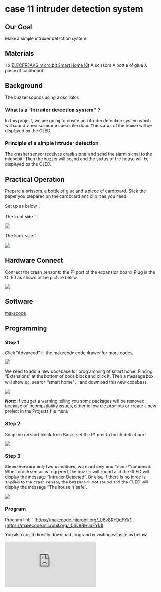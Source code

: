 # case 11 intruder detection system

## Our Goal


 Make a simple intruder detection system.

## Materials


1 x [ELECFREAKS micro:bit Smart Home Kit](https://www.elecfreaks.com/micro-bit-smart-home-kit.html)
 A scissors
 A bottle of glue
 A piece of cardboard

## Background


 The buzzer sounds using a oscillator.


### What is a "intruder detection system" ?

 In this project, we are going to create an intruder detection system which will sound when someone opens the door. The status of the house will be displayed on the OLED.

### Principle of a simple intruder detection

 The crasher sensor receives crash signal and send the alarm signal to the micro:bit. Then the buzzer will sound and the status of the house will be displayed on the OLED.


## Practical Operation


 Prepare a scissors, a bottle of glue and a piece of cardboard.
 Stick the paper you prepared on the cardboard and clip it as you need.



 Set up as below：

The front side：

![](./images/RL8DL2M.png)

The back side：

![](./images/K56Vqzl.jpg)

## Hardware Connect

Connect the crash sensor to the P1 port of the expansion board.
Plug in the OLED as shown in the picture below.

![](./images/MLFMqXq.jpg)

## Software

[makecode](https://makecode.microbit.org/#)


## Programming

### Step 1

 Click "Advanced" in the makecode code drawer for more codes.

![](./images/2qCyzQ7.png)

 We need to add a new codebase for programming of smart home. Finding “Extensions” at the bottom of code block and click it. Then a message box will show up, search “smart home"， and download this new codebase.

![](./images/OY706rv.png)

***Note:*** If you get a warning telling you some packages will be removed because of incompatibility issues, either follow the prompts or create a new project in the Projects file menu.


### Step 2

 Snap the on start block from Basic, set the P1 port to touch detect port.

![](./images/faLxLSQ.png)

### Step 3

 Since there are only two conditions, we need only one “else-if”statement.
When crash sensor is triggered, the buzzer will sound and the OLED will display the message “Intruder Detected”. Or else, if there is no force is applied to the crash sensor, the buzzer will not sound and the OLED will display the message “The house is safe”.

![](./images/jt4jWwZ.png)




### Program

Program link：[https://makecode.microbit.org/_D6v8RH0dFYk1](https://makecode.microbit.org/_D6v8RH0dFYk1)

You also could directly download program by visiting website as below:

<div
    style={{
        position: 'relative',
        paddingBottom: '60%',
        overflow: 'hidden',
    }}
>
    <iframe
        src="https://makecode.microbit.org/_D6v8RH0dFYk1"
        frameborder="0"
        sandbox="allow-popups allow-forms allow-scripts allow-same-origin"
        style={{
            position: 'absolute',
            width: '100%',
            height: '100%',
        }}
    />
</div>

## Result


 You have created a intruder detector!

## Think


 What can you do more with the smart home kit?

## Questions



## More Information
